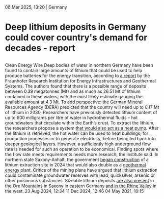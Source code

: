 06 Mar 2025, 13:20
| 
Germany
# Deep lithium deposits in Germany could cover country's demand for decades - report
## 
Clean Energy Wire
Deep bodies of water in northern Germany have been found to contain large amounts of lithium that could be used to help produce batteries for the energy transition, according to [a report](https://nachrichten.idw-online.de/2025/03/06/ausreichend-lithium-in-deutschland-verfuegbar?groupcolor=4) by the Fraunhofer Research Institution for Energy Infrastructures and Geothermal Systems. The authors found that there is a possible range of deposits between 0.39 megatonnes (Mt) and as much as 26.51 Mt of lithium contained in these waters, with the most likely estimate gauging the available amount at 4.3 Mt. To add perspective: the German Mineral Resources Agency (DERA) predicted that the country will need up to 0.17 Mt of lithium in 2030.
Researchers have previously detected lithium content of up to 600 milligrams per litre of water in hydrothermal fluids – hot groundwaters that circulate within the Earth’s crust. To extract the lithium, the researchers propose a system [that would also act as a heat pump](https://www.cleanenergywire.org/news/germany-could-use-geothermal-wells-cover-part-lithium-needs-researchers). After the lithium is retrieved, the hot water can be used to heat buildings, for production processes or to generate electricity, before being led back into deeper geological layers. However, a sufficiently high underground flow rate is needed for such an operation to be economical. Finding spots where the flow rate meets requirements needs more research, the institute said.
In northern state Saxony-Anhalt, the government [began construction](https://www.cleanenergywire.org/news/eastern-german-saxony-anhalt-includes-lithium-extraction-state-development-plan) of a lithium extraction site in 2024 that would also double as a [geothermal energy](https://www.cleanenergywire.org/glossary/letter_g#geothermal_energy) plant. Critics of the mining plans have argued that lithium extraction could contaminate groundwater reserves with lead, quicksilver, arsenic or other poisonous substances. Sizeable lithium deposits [are also present](https://www.cleanenergywire.org/news/german-reserves-lithium-and-copper-could-partly-cover-future-domestic-demand-report) in the Ore Mountains in Saxony in eastern Germany [and in the Rhine Valley](https://www.cleanenergywire.org/news/local-utilities-explore-domestic-lithium-sourcing-germany) in the west.
23 Aug 2024, 12:34
11 Dec 2024, 12:46
04 May 2021, 10:15
